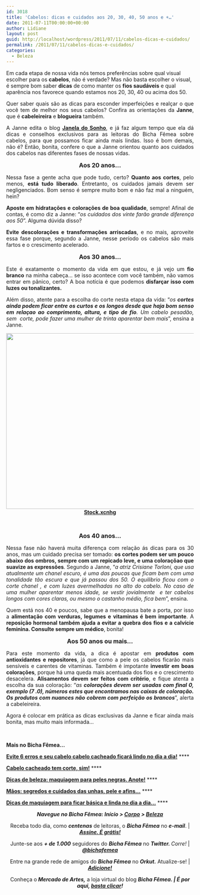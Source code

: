 ```yaml
---
id: 3018
title: 'Cabelos: dicas e cuidados aos 20, 30, 40, 50 anos e +…'
date: 2011-07-11T00:00:00+00:00
author: Lidiane
layout: post
guid: http://localhost/wordpress/2011/07/11/cabelos-dicas-e-cuidados/
permalink: /2011/07/11/cabelos-dicas-e-cuidados/
categories:
  - Beleza
---
```

Em cada etapa de nossa vida nós temos preferências sobre qual visual escolher para os **cabelos**, não é verdade? Mas não basta escolher o visual, é sempre bom saber **dicas** de como manter os **fios saudáveis** e qual aparência nos favorece quando estamos nos 20, 30, 40 ou acima dos 50.

<p style="text-align: justify;">
  Quer saber quais são as dicas para esconder imperfeições e realçar o que você tem de melhor nos seus cabelos? Confira as orientações da <strong>Janne</strong>, que é <strong>cabeleireira</strong> e <strong>blogueira</strong> também.
</p>

<!--more-->

<p style="text-align: justify;">
  A Janne edita o blog <strong><a href="http://janeladesonho.blogspot.com/" target="_blank">Janela do Sonho</a></strong>, e já faz algum tempo que ela dá dicas e conselhos exclusivos para as leitoras do Bicha Fêmea sobre cabelos, para que possamos ficar ainda mais lindas. Isso é bom demais, não é? Então, bonita, confere o que a Janne orientou quanto aos cuidados dos cabelos nas diferentes fases de nossas vidas.
</p>

<p style="text-align: center;">
  <strong><span style="font-size: medium;">Aos 20 anos…</span></strong>
</p>

<p style="text-align: justify;">
  Nessa fase a gente acha que pode tudo, certo? <strong>Quanto aos cortes</strong>, pelo menos, <strong>está tudo liberado</strong>. Entretanto, os cuidados jamais devem ser negligenciados. Bom senso é sempre muito bom e não faz mal a ninguém, hein?
</p>

<p style="text-align: justify;">
  <strong>Aposte em hidratações e colorações de boa qualidade</strong>, sempre! Afinal de contas, é como diz a Janne: “<em>os cuidados dos vinte farão grande diferença aos 50</em>”. Alguma dúvida disso?
</p>

<p style="text-align: justify;">
  <strong>Evite descolorações e transformações arriscadas</strong>, e no mais, aproveite essa fase porque, segundo a Janne, nesse período os cabelos são mais fartos e o crescimento acelerado.
</p>

<p style="text-align: center;">
  <strong><span style="font-size: medium;">Aos 30 anos…</span></strong>
</p>

<p style="text-align: justify;">
  Este é exatamente o momento da vida em que estou, e já vejo um<strong> fio branco</strong> na minha cabeça… se isso acontece com você também, não vamos entrar em pânico, certo? A boa notícia é que podemos <strong>disfarçar isso com luzes ou tonalizantes.</strong>
</p>

<p style="text-align: justify;">
  Além disso, atente para a escolha do corte nesta etapa da vida: “<em>os <strong>cortes ainda podem ficar entre os curtos e os longos desde que haja bom senso em relaçao ao comprimento, altura, e tipo de fio</strong>. Um cabelo pesadão, sem  corte, pode fazer uma mulher de trinta aparentar bem mais</em>”, ensina a Janne.
</p>

<p style="text-align: center;">
  <a href="http://www.trololodemulher.com.br/blog/wp-content/uploads/2011/07/cabelos.jpg"><img class="alignnone size-full wp-image-6579" title="cabelos" src="http://www.trololodemulher.com.br/blog/wp-content/uploads/2011/07/cabelos.jpg" alt="" width="600" height="472" /></a><br /> <strong><a href="http://www.sxc.hu/" target="_blank">Stock.xcnhg</a></strong>
</p>

&nbsp;

<p style="text-align: center;">
  <strong><span style="font-size: medium;">Aos 40 anos…</span></strong>
</p>

<p style="text-align: justify;">
  Nessa fase não haverá muita diferença com relação ás dicas para os 30 anos, mas um cuidado precisa ser tomado: <strong>os cortes podem ser um pouco abaixo dos ombros, sempre com um repicado leve, e uma coloraçõao que suavize as expressões</strong>. Segundo a Janne, “<em>a atriz Crisiane Torloni, que usa atualmente um chanel escuro, é uma das poucas que ficam bem com uma tonalidade tão escura e que já passou dos 50. O equilibrio ficou com o corte chanel , e com luzes avermelhadas no alto do cabelo. No caso de uma mulher aparentar menos idade, se vestir jovialmente  e ter cabelos longos com cores claras, ou mesmo o castanho médio, fica bem</em>”, ensina.
</p>

<p style="text-align: justify;">
  Quem está nos 40 e poucos, sabe que a menopausa bate a porta, por isso a <strong>alimentação com verduras, legumes e vitaminas é bem importante</strong>. A <strong>reposição hormonal também ajuda a evitar a quebra dos fios e a calvície feminina. Consulte sempre um médico</strong>, bonita!
</p>

<p style="text-align: center;">
  <strong><span style="font-size: medium;">Aos 50 anos ou mais…</span></strong>
</p>

<p style="text-align: justify;">
  Para este momento da vida, a dica é apostar em <strong>produtos com antioxidantes e repositores</strong>, já que como a pele os cabelos ficarão mais sensíveis e carentes de vitaminas. Também é impotante <strong>investir em boas colorações</strong>, porque há uma queda mais acentuada dos fios e o crescimento desacelera. <strong>Alisamentos devem ser feitos com critério</strong>, e fique atenta a escolha da sua coloração: “<em>as <strong>colorações devem ser usadas com final 0, exemplo (7 .0), números estes que encontramos nas caixas de coloração. Os produtos com nuances não cobrem com perfeição os brancos</strong></em>”, alerta a cabeleireira.
</p>

<p style="text-align: justify;">
  Agora é colocar em prática as dicas exclusivas da Janne e ficar ainda mais bonita, mas muito mais informada…
</p>

&nbsp;

**Mais no Bicha Fêmea…**

**[Evite 6 erros e seu cabelo cabelo cacheado ficará lindo no dia a dia!](http://www.trololodemulher.com.br/2011/04/20/cabelo-cacheado-2/)** ****

**[Cabelo cacheado tem corte, sim!](http://www.trololodemulher.com.br/2010/02/23/cabelo-cacheado/)** ****

**[Dicas de beleza: maquiagem para peles negras. Anote!](http://www.trololodemulher.com.br/2011/05/27/maquiagem-peles-negras/)** ****

**[Mãos: segredos e cuidados das unhas, pele e afins…](http://www.trololodemulher.com.br/2011/05/16/cuidados-unhas-maos/)** ****

**[Dicas de maquiagem para ficar básica e linda no dia a dia…](http://www.trololodemulher.com.br/2011/03/02/dicas-maquiagem-dia-2/)** ****

<p style="text-align: center;">
  <strong><em>Navegue no Bicha Fêmea: Início > <a href="http://www.trololodemulher.com.br/corpo/">Corpo</a> > <a href="http://www.trololodemulher.com.br/category/do-corpo/beleza/">Beleza</a> </em></strong>
</p>

<p style="text-align: center;">
  Receba todo dia, como <strong><em>centenas</em></strong> de leitoras, o <strong><em>Bicha Fêmea</em></strong> no <strong><em>e-mail</em></strong>. | <strong><em><a href="http://feedburner.google.com/fb/a/mailverify?uri=blogbichafemea&loc=pt_BR">Assine. É grátis!</a></em></strong>
</p>

<p style="text-align: center;">
  Junte-se aos <strong><em>+ de 1.000</em></strong> seguidores do <strong><em>Bicha Fêmea</em></strong> no <em><strong>Twitter. </strong>Corre!</em> | <strong><em><a href="http://twitter.com/bichafemea">@bichafemea</a></em></strong>
</p>

<p style="text-align: center;">
  Entre na grande rede de amigos do <strong><em>Bicha Fêmea</em></strong> no <strong><em>Orkut.</em></strong> Atualize-se! | <strong><em><a href="http://www.orkut.com.br/Main#Profile?uid=5161612886294499900">Adicione!</a></em></strong>
</p>

<p style="text-align: center;">
  Conheça o<strong><em> Mercado de Artes,</em></strong> a loja virtual do blog <strong><em>Bicha Fêmea. | É por aqui, </em></strong><a href="http://www.trololodemulher.com.br/loja/"><strong><em>basta clicar</em></strong></a><strong><em>!</em></strong>
</p>

&nbsp;

&nbsp;